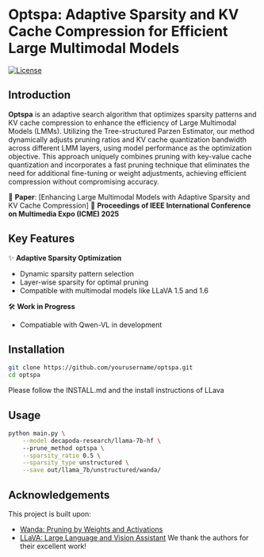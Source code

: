# Optspa: Adaptive Sparsity and KV Cache Compression for Efficient Large Multimodal Models

[![License](https://img.shields.io/badge/License-MIT-blue.svg)](https://opensource.org/licenses/MIT)

## Introduction
**Optspa** is an adaptive search algorithm that optimizes sparsity patterns and KV cache compression to enhance the efficiency of Large Multimodal Models (LMMs). Utilizing the Tree-structured Parzen Estimator, our method dynamically adjusts pruning ratios and KV cache quantization bandwidth across different LMM layers, using model performance as the optimization objective. This approach uniquely combines pruning with key-value cache quantization and incorporates a fast pruning technique that eliminates the need for additional fine-tuning or weight adjustments, achieving efficient compression without compromising accuracy.

📄 **Paper**: [Enhancing Large Multimodal Models with Adaptive Sparsity and KV Cache Compression] 
📅 **Proceedings of IEEE International Conference on Multimedia Expo (ICME) 2025**

## Key Features
✨ **Adaptive Sparsity Optimization**  
- Dynamic sparsity pattern selection 
- Layer-wise sparsity for optimal pruning
- Compatible with multimodal models like LLaVA 1.5 and 1.6

🛠 **Work in Progress**  
- Compatiable with Qwen-VL in development

## Installation
```bash
git clone https://github.com/yourusername/optspa.git
cd optspa
```
Please follow the INSTALL.md and the install instructions of LLava

## Usage
```sh
python main.py \
    --model decapoda-research/llama-7b-hf \  
    --prune_method optspa \
    --sparsity_ratio 0.5 \
    --sparsity_type unstructured \
    --save out/llama_7b/unstructured/wanda/ 
```

## Acknowledgements
This project is built upon:
- [Wanda: Pruning by Weights and Activations](https://github.com/locuslab/wanda)
- [LLaVA: Large Language and Vision Assistant](https://github.com/haotian-liu/LLaVA)
We thank the authors for their excellent work!


